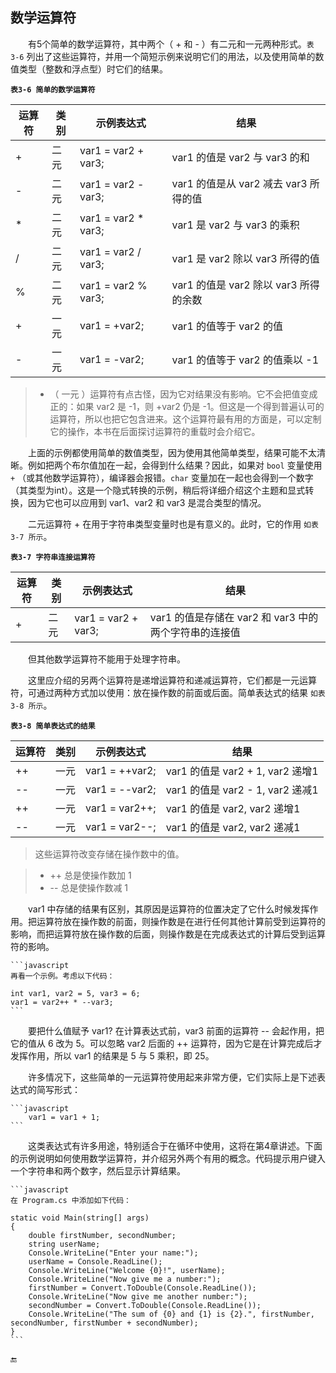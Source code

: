 ## 数学运算符

&emsp;&emsp;有5个简单的数学运算符，其中两个（ + 和 - ）有二元和一元两种形式。`表 3-6` 列出了这些运算符，并用一个简短示例来说明它们的用法，以及使用简单的数值类型（整数和浮点型）时它们的结果。

**`表3-6 简单的数学运算符`**

| 运算符 | 类别 | 示例表达式 | 结果 |
|-|-|-|-|
| + | 二元 | var1 = var2 + var3; | var1 的值是 var2 与 var3 的和 |
| - | 二元 | var1 = var2 - var3; | var1 的值是从 var2 减去 var3 所得的值 |
| * | 二元 | var1 = var2 * var3; | var1 是 var2 与 var3 的乘积 |
| / | 二元 | var1 = var2 / var3; | var1 是 var2 除以 var3 所得的值 |
| % | 二元 | var1 = var2 % var3; | var1 的值是 var2 除以 var3 所得的余数 |
| + | 一元 | var1 = +var2; | var1 的值等于 var2 的值 |
| - | 一元 | var1 = -var2; | var1 的值等于 var2 的值乘以 -1 |


>+ （ 一元 ）运算符有点古怪，因为它对结果没有影响。它不会把值变成正的：如果 var2 是 -1，则 +var2 仍是 -1。但这是一个得到普遍认可的运算符，所以也把它包含进来。这个运算符最有用的方面是，可以定制它的操作，本书在后面探讨运算符的重载时会介绍它。

&emsp;&emsp;上面的示例都使用简单的数值类型，因为使用其他简单类型，结果可能不太清晰。例如把两个布尔值加在一起，会得到什么结果？因此，如果对 `bool` 变量使用 `+` （或其他数学运算符），编译器会报错。`char` 变量加在一起也会得到一个数字（其类型为int）。这是一个隐式转换的示例，稍后将详细介绍这个主题和显式转换，因为它也可以应用到 var1、var2 和 var3 是混合类型的情况。

&emsp;&emsp;二元运算符 + 在用于字符串类型变量时也是有意义的。此时，它的作用 `如表 3-7 所示`。

**`表3-7 字符串连接运算符`**

| 运算符 | 类别 | 示例表达式 | 结果 |
|-|-|-|-|
| + | 二元 | var1 = var2 + var3; | var1 的值是存储在 var2 和 var3 中的两个字符串的连接值 |

&emsp;&emsp;但其他数学运算符不能用于处理字符串。

&emsp;&emsp;这里应介绍的另两个运算符是递增运算符和递减运算符，它们都是一元运算符，可通过两种方式加以使用：放在操作数的前面或后面。简单表达式的结果 `如表 3-8 所示`。

**`表3-8 简单表达式的结果`**

| 运算符 | 类别 | 示例表达式 | 结果 |
|-|-|-|-|
| ++ | 一元 | var1 = ++var2; | var1 的值是 var2 + 1, var2 递增1 |
| -- | 一元 | var1 = --var2; | var1 的值是 var2 - 1, var2 递减1 |
| ++ | 一元 | var1 = var2++; | var1 的值是 var2, var2 递增1 |
| -- | 一元 | var1 = var2--; | var1 的值是 var2, var2 递减1 |


>这些运算符改变存储在操作数中的值。

> * ++ 总是使操作数加 1
> * -- 总是使操作数减 1

&emsp;&emsp;var1 中存储的结果有区别，其原因是运算符的位置决定了它什么时候发挥作用。把运算符放在操作数的前面，则操作数是在进行任何其他计算前受到运算符的影响，而把运算符放在操作数的后面，则操作数是在完成表达式的计算后受到运算符的影响。

    ```javascript
    再看一个示例。考虑以下代码：

    int var1, var2 = 5, var3 = 6;
    var1 = var2++ * --var3;
    ```

&emsp;&emsp;要把什么值赋予 var1? 在计算表达式前，var3 前面的运算符 -- 会起作用，把它的值从 6 改为 5。可以忽略 var2 后面的 ++ 运算符，因为它是在计算完成后才发挥作用，所以 var1 的结果是 5 与 5 乘积，即 25。

&emsp;&emsp;许多情况下，这些简单的一元运算符使用起来非常方便，它们实际上是下述表达式的简写形式：

    ```javascript
        var1 = var1 + 1;
    ```

&emsp;&emsp;这类表达式有许多用途，特别适合于在循环中使用，这将在第4章讲述。下面的示例说明如何使用数学运算符，并介绍另外两个有用的概念。代码提示用户键入一个字符串和两个数字，然后显示计算结果。

    ```javascript
    在 Program.cs 中添加如下代码：

    static void Main(string[] args)
    {
        double firstNumber, secondNumber;
        string userName;
        Console.WriteLine("Enter your name:");
        userName = Console.ReadLine();
        Console.WriteLine("Welcome {0}!", userName);
        Console.WriteLine("Now give me a number:");
        firstNumber = Convert.ToDouble(Console.ReadLine());
        Console.WriteLine("Now give me another number:");
        secondNumber = Convert.ToDouble(Console.ReadLine());
        Console.WriteLine("The sum of {0} and {1} is {2}.", firstNumber, secondNumber, firstNumber + secondNumber);
    }
    ```











🔚
